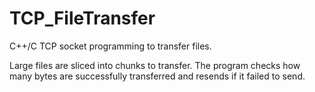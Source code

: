 # TCP_FileTransfer

C++/C TCP socket programming to transfer files.

Large files are sliced into chunks to transfer. The program checks how many bytes are successfully transferred and resends if it failed to send.  
